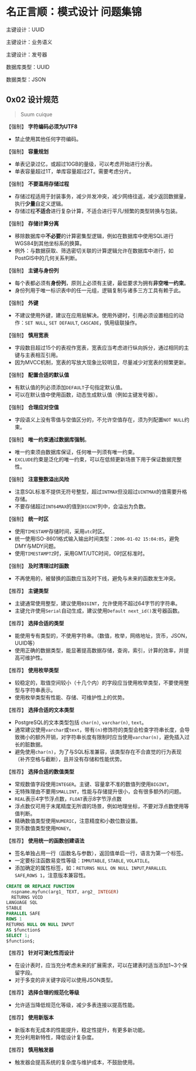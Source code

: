 # 名正言顺：模式设计 问题集锦



主键设计：UUID

主键设计：业务语义

主键设计：发号器



数据库类型：UUID

数据类型：JSON



## 0x02 设计规范

> Suum cuique

【强制】 **字符编码必须为UTF8**

* 禁止使用其他任何字符编码。



【强制】 **容量规划**

- 单表记录过亿，或超过10GB的量级，可以考虑开始进行分表。
- 单表容量超过1T，单库容量超过2T。需要考虑分片。



【强制】 **不要滥用存储过程**

* 存储过程适用于封装事务，减少并发冲突，减少网络往返，减少返回数据量，执行**少量**自定义逻辑。
* 存储过程**不适合**进行复杂计算，不适合进行平凡/频繁的类型转换与包装。



【强制】 **存储计算分离**

* 移除数据库中**不必要**的计算密集型逻辑，例如在数据库中使用SQL进行WGS84到其他坐标系的换算。
* 例外：与数据获取、筛选密切关联的计算逻辑允许在数据库中进行，如PostGIS中的几何关系判断。



【强制】 **主键与身份列**

* 每个表都必须有**身份列**，原则上必须有主键，最低要求为拥有**非空唯一约束**。
* 身份列用于唯一标识表中的任一元组，逻辑复制与诸多三方工具有赖于此。



【强制】 **外键**

* 不建议使用外键，建议在应用层解决。使用外键时，引用必须设置相应的动作：`SET NULL`, `SET DEFAULT`, `CASCADE`，慎用级联操作。



【强制】 **慎用宽表**

* 字段数目超过15个的表视作宽表，宽表应当考虑进行纵向拆分，通过相同的主键与主表相互引用。
* 因为MVCC机制，宽表的写放大现象比较明显，尽量减少对宽表的频繁更新。



【强制】 **配置合适的默认值**

* 有默认值的列必须添加`DEFAULT`子句指定默认值。
* 可以在默认值中使用函数，动态生成默认值（例如主键发号器）。



【强制】 **合理应对空值**

- 字段语义上没有零值与空值区分的，不允许空值存在，须为列配置`NOT NULL`约束。


【强制】 **唯一约束通过数据库强制**。

* 唯一约束须由数据库保证，任何唯一列须有唯一约束。
* `EXCLUDE`约束是泛化的唯一约束，可以在低频更新场景下用于保证数据完整性。



【强制】 **注意整数溢出风险**

* 注意SQL标准不提供无符号整型，超过`INTMAX`但没超过`UINTMAX`的值需要升格存储。
* 不要存储超过`INT64MAX`的值到`BIGINT`列中，会溢出为负数。



【强制】 **统一时区**

* 使用`TIMESTAMP`存储时间，采用`utc`时区。
* 统一使用ISO-8601格式输入输出时间类型：`2006-01-02 15:04:05`，避免DMY与MDY问题。
* 使用`TIMESTAMPTZ`时，采用GMT/UTC时间，0时区标准时。



【强制】 **及时清理过时函数**

- 不再使用的，被替换的函数应当及时下线，避免与未来的函数发生冲突。



【推荐】 **主键类型**

- 主键通常使用整型，建议使用`BIGINT`，允许使用不超过64字节的字符串。
- 主键允许使用`Serial`自动生成，建议使用`Default next_id()`发号器函数。



【推荐】 **选择合适的类型**

* 能使用专有类型的，不使用字符串。（数值，枚举，网络地址，货币，JSON，UUID等）
* 使用正确的数据类型，能显著提高数据存储，查询，索引，计算的效率，并提高可维护性。



【推荐】 **使用枚举类型**

* 较稳定的，取值空间较小（十几个内）的字段应当使用枚举类型，不要使用整型与字符串表示。
* 使用枚举类型有性能、存储、可维护性上的优势。



【推荐】 **选择合适的文本类型**

* PostgreSQL的文本类型包括 `char(n)`, `varchar(n)`, `text`。
* 通常建议使用`varchar`或`text`，带有`(n)`修饰符的类型会检查字符串长度，会导致微小的额外开销，对字符串长度有限制时应当使用`varchar(n)`，避免插入过长的脏数据。
* 避免使用`char(n)`，为了与SQL标准兼容，该类型存在不合直觉的行为表现（补齐空格与截断），且并没有存储和性能优势。



【推荐】 **选择合适的数值类型**

* 常规数值字段使用`INTEGER`。主键、容量拿不准的数值列使用`BIGINT`。
* 无特殊理由不要用`SMALLINT`，性能与存储提升很小，会有很多额外的问题。
* `REAL`表示4字节浮点数，`FLOAT`表示8字节浮点数
* 浮点数仅可用于末尾精度无所谓的场景，例如地理坐标，不要对浮点数使用等值判断。
* 精确数值类型使用`NUMERIC`，注意精度和小数位数设置。
* 货币数值类型使用`MONEY`。



【推荐】 **使用统一的函数创建语法**

- 签名单独占用一行（函数名与参数），返回值单启一行，语言为第一个标签。
- 一定要标注函数易变性等级：`IMMUTABLE`, `STABLE`, `VOLATILE`。
- 添加确定的属性标签，如：`RETURNS NULL ON NULL INPUT`,`PARALLEL SAFE`,`ROWS 1`，注意版本兼容性。

```sql
CREATE OR REPLACE FUNCTION
  nspname.myfunc(arg1_ TEXT, arg2_ INTEGER)
  RETURNS VOID
LANGUAGE SQL
STABLE
PARALLEL SAFE
ROWS 1
RETURNS NULL ON NULL INPUT
AS $function$
SELECT 1;
$function$;
```



【推荐】 **针对可演化性而设计**

* 在设计表时，应当充分考虑未来的扩展需求，可以在建表时适当添加1~3个保留字段。
* 对于多变的非关键字段可以使用JSON类型。



【推荐】 **选择合理的规范化等级**

- 允许适当降低规范化等级，减少多表连接以提高性能。



【推荐】 **使用新版本**

- 新版本有无成本的性能提升，稳定性提升，有更多新功能。
- 充分利用新特性，降低设计复杂度。



【推荐】 **慎用触发器**

* 触发器会提高系统的复杂度与维护成本，不鼓励使用。

